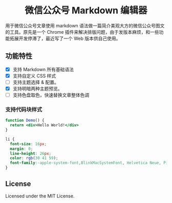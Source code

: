 <div align="center">

<h1 align="center">微信公众号 Markdown 编辑器</h1>

</div>

用于微信公众号文章使用 markdown 语法做一篇简介美观大方的微信公众号图文的工具。原先是一个 Chrome 插件来解决排版问题，由于发版本麻烦，和一些功能拓展开发停滞了，最近写了一个 Web 版本供自己使用。

## 功能特性

- [x] 支持 Markdown 所有基础语法
- [x] 支持自定义 CSS 样式
- [ ] 支持主题选择 & 配置。
- [x] 支持明暗两种主题预览。
- [ ] 支持色盘取色，快速替换文章整体色调

### 支持代码块样式

```jsx
function Demo() {
  return <div>Hello World!</div>
}
```

```css
li {
  font-size: 16px;
  margin: 0;
  line-height: 26px;
  color: rgb(30 41 59);
  font-family:-apple-system-font,BlinkMacSystemFont, Helvetica Neue, PingFang SC, Hiragino Sans GB , Microsoft YaHei UI , Microsoft YaHei ,Arial,sans-serif;
}
```

## License

Licensed under the MIT License.

